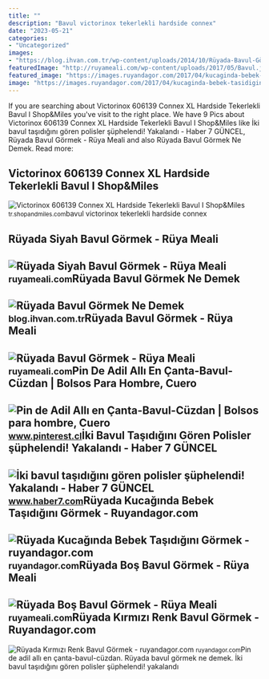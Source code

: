 ```yaml
---
title: ""
description: "Bavul victorinox tekerlekli hardside connex"
date: "2023-05-21"
categories:
- "Uncategorized"
images:
- "https://blog.ihvan.com.tr/wp-content/uploads/2014/10/Rüyada-Bavul-Görmek-Ne-Demek.jpg"
featuredImage: "http://ruyameali.com/wp-content/uploads/2017/05/Bavul.jpg"
featured_image: "https://images.ruyandagor.com/2017/04/kucaginda-bebek-tasidigini-gormek-2117.jpg"
image: "https://images.ruyandagor.com/2017/04/kucaginda-bebek-tasidigini-gormek-2117.jpg"
---
```


If you are searching about Victorinox 606139 Connex XL Hardside Tekerlekli Bavul I Shop&amp;Miles you've visit to the right place. We have 9 Pics about Victorinox 606139 Connex XL Hardside Tekerlekli Bavul I Shop&amp;Miles like İki bavul taşıdığını gören polisler şüphelendi! Yakalandı - Haber 7 GÜNCEL, Rüyada Bavul Görmek - Rüya Meali and also Rüyada Bavul Görmek Ne Demek. Read more:

Victorinox 606139 Connex XL Hardside Tekerlekli Bavul I Shop&amp;Miles
----------------------------------------------------------------------

 ![Victorinox 606139 Connex XL Hardside Tekerlekli Bavul I Shop&Miles](https://content.sanalmagaza.com/mnresize/920/920/sanalmagazan/victorinox-606139-connex-xl-hardside-tekerlekli-bavul-749ed.jpg) <small>tr.shopandmiles.com</small>bavul victorinox tekerlekli hardside connex

Rüyada Siyah Bavul Görmek - Rüya Meali
--------------------------------------

 ![Rüyada Siyah Bavul Görmek - Rüya Meali](http://ruyameali.com/wp-content/uploads/2018/12/siyah-bavul-tasidigini-gormek-1024x768.jpg) <small>ruyameali.com</small>Rüyada Bavul Görmek Ne Demek
----------------------------

 ![Rüyada Bavul Görmek Ne Demek](https://blog.ihvan.com.tr/wp-content/uploads/2014/10/Rüyada-Bavul-Görmek-Ne-Demek.jpg) <small>blog.ihvan.com.tr</small>Rüyada Bavul Görmek - Rüya Meali
--------------------------------

 ![Rüyada Bavul Görmek - Rüya Meali](http://ruyameali.com/wp-content/uploads/2017/05/Bavul.jpg) <small>ruyameali.com</small>Pin De Adil Allı En Çanta-Bavul-Cüzdan | Bolsos Para Hombre, Cuero
------------------------------------------------------------------

 ![Pin de Adil Allı en Çanta-Bavul-Cüzdan | Bolsos para hombre, Cuero](https://i.pinimg.com/originals/40/6b/c0/406bc0c6ea7428bbe89bcbf6194ddb31.jpg) <small>www.pinterest.cl</small>İki Bavul Taşıdığını Gören Polisler şüphelendi! Yakalandı - Haber 7 GÜNCEL
--------------------------------------------------------------------------

 ![İki bavul taşıdığını gören polisler şüphelendi! Yakalandı - Haber 7 GÜNCEL](https://i20.haber7.net/resize/1280x720/haber/haber7/photos/2018/38/iki_bavul_tasidigini_goren_polisler_suphelendi_yakalandi_1537594281_0978.jpg) <small>www.haber7.com</small>Rüyada Kucağında Bebek Taşıdığını Görmek - Ruyandagor.com
---------------------------------------------------------

 ![Rüyada Kucağında Bebek Taşıdığını Görmek - ruyandagor.com](https://images.ruyandagor.com/2017/04/kucaginda-bebek-tasidigini-gormek-2117.jpg) <small>ruyandagor.com</small>Rüyada Boş Bavul Görmek - Rüya Meali
------------------------------------

 ![Rüyada Boş Bavul Görmek - Rüya Meali](http://ruyameali.com/wp-content/uploads/2019/04/ruyada-bos-bavul-tasidigini-gormek-1024x682.jpg) <small>ruyameali.com</small>Rüyada Kırmızı Renk Bavul Görmek - Ruyandagor.com
-------------------------------------------------

 ![Rüyada Kırmızı Renk Bavul Görmek - ruyandagor.com](https://images.ruyandagor.com/2017/05/kirmizi-renk-bavul-gormek-2130.jpg) <small>ruyandagor.com</small>Pin de adil allı en çanta-bavul-cüzdan. Rüyada bavul görmek ne demek. İki bavul taşıdığını gören polisler şüphelendi! yakalandı
